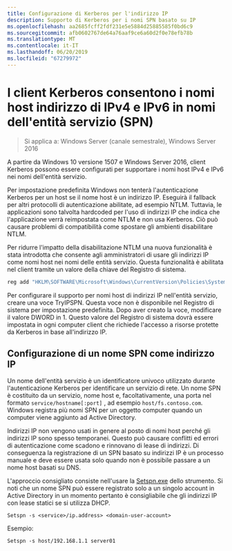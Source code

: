 ```yaml
---
title: Configurazione di Kerberos per l'indirizzo IP
description: Supporto di Kerberos per i nomi SPN basato su IP
ms.openlocfilehash: aa2685fcff2fdf231e5e5884d25885585f0bd6c9
ms.sourcegitcommit: afb0602767de64a76aaf9ce6a60d2f0e78efb78b
ms.translationtype: MT
ms.contentlocale: it-IT
ms.lasthandoff: 06/20/2019
ms.locfileid: "67279972"
---
```

# <a name="kerberos-clients-allow-ipv4-and-ipv6-address-hostnames-in-service-principal-names-spns"></a>I client Kerberos consentono i nomi host indirizzo di IPv4 e IPv6 in nomi dell'entità servizio (SPN)

>Si applica a: Windows Server (canale semestrale), Windows Server 2016

A partire da Windows 10 versione 1507 e Windows Server 2016, client Kerberos possono essere configurati per supportare i nomi host IPv4 e IPv6 nei nomi dell'entità servizio.

Per impostazione predefinita Windows non tenterà l'autenticazione Kerberos per un host se il nome host è un indirizzo IP. Eseguirà il fallback per altri protocolli di autenticazione abilitate, ad esempio NTLM. Tuttavia, le applicazioni sono talvolta hardcoded per l'uso di indirizzi IP che indica che l'applicazione verrà reimpostata come NTLM e non usa Kerberos. Ciò può causare problemi di compatibilità come spostare gli ambienti disabilitare NTLM.

Per ridurre l'impatto della disabilitazione NTLM una nuova funzionalità è stata introdotta che consente agli amministratori di usare gli indirizzi IP come nomi host nei nomi delle entità servizio. Questa funzionalità è abilitata nel client tramite un valore della chiave del Registro di sistema.

```cmd
reg add "HKLM\SOFTWARE\Microsoft\Windows\CurrentVersion\Policies\System\Kerberos\Parameters" /v TryIPSPN /t REG_DWORD /d 1 /f
```

Per configurare il supporto per nomi host di indirizzi IP nell'entità servizio, creare una voce TryIPSPN. Questa voce non è disponibile nel Registro di sistema per impostazione predefinita. Dopo aver creato la voce, modificare il valore DWORD in 1. Questo valore del Registro di sistema dovrà essere impostata in ogni computer client che richiede l'accesso a risorse protette da Kerberos in base all'indirizzo IP.

## <a name="configuring-a-service-principal-name-as-ip-address"></a>Configurazione di un nome SPN come indirizzo IP

Un nome dell'entità servizio è un identificatore univoco utilizzato durante l'autenticazione Kerberos per identificare un servizio di rete. Un nome SPN è costituito da un servizio, nome host e, facoltativamente, una porta nel formato `service/hostname[:port]` , ad esempio `host/fs.contoso.com`. Windows registra più nomi SPN per un oggetto computer quando un computer viene aggiunto ad Active Directory.

Indirizzi IP non vengono usati in genere al posto di nomi host perché gli indirizzi IP sono spesso temporanei. Questo può causare conflitti ed errori di autenticazione come scadono e rinnovano di lease di indirizzi. Di conseguenza la registrazione di un SPN basato su indirizzi IP è un processo manuale e deve essere usata solo quando non è possibile passare a un nome host basati su DNS.

L'approccio consigliato consiste nell'usare la [Setspn.exe](https://docs.microsoft.com/previous-versions/windows/it-pro/windows-server-2012-R2-and-2012/cc731241(v=ws.11)) dello strumento. Si noti che un nome SPN può essere registrato solo a un singolo account in Active Directory in un momento pertanto è consigliabile che gli indirizzi IP con lease statici se si utilizza DHCP.

```
Setspn -s <service>/ip.address> <domain-user-account>  
```

Esempio:

```
Setspn -s host/192.168.1.1 server01
```
